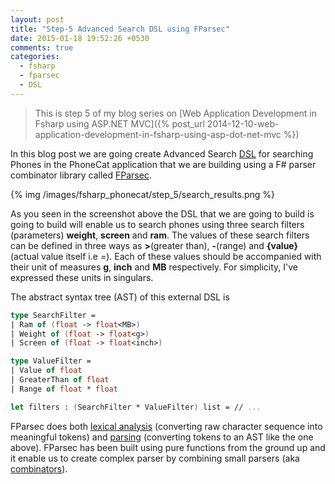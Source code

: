 ```yaml
---
layout: post
title: "Step-5 Advanced Search DSL using FParsec"
date: 2015-01-18 19:52:26 +0530
comments: true
categories: 
  - fsharp
  - fparsec
  - DSL
---
```


> This is step 5 of my blog series on [Web Application Development in Fsharp using ASP.NET MVC]({% post_url 2014-12-10-web-application-development-in-fsharp-using-asp-dot-net-mvc %})

In this blog post we are going create Advanced Search [DSL](http://en.wikipedia.org/wiki/Domain-specific_language) for searching Phones in the PhoneCat application that we are building using a F# parser combinator library called [FParsec](http://www.quanttec.com/fparsec/). 

{% img /images/fsharp_phonecat/step_5/search_results.png %}

As you seen in the screenshot above the DSL that we are going to build is going to build will enable us to search phones using three search filters (parameters) **weight**, **screen** and **ram**. The values of these search filters can be defined in three ways as **>**(greater than), **-**(range) and **{value}**(actual value itself i.e *=*). Each of these values should be accompanied with their unit of measures **g**, **inch** and **MB** respectively. For simplicity, I've expressed these units in singulars.

The abstract syntax tree (AST) of this external DSL is

```fsharp
type SearchFilter = 
| Ram of (float -> float<MB>)
| Weight of (float -> float<g>)
| Screen of (float -> float<inch>)

type ValueFilter = 
| Value of float 
| GreaterThan of float 
| Range of float * float

let filters : (SearchFilter * ValueFilter) list = // ... 

```

FParsec does both [lexical analysis](http://en.wikipedia.org/wiki/Lexical_analysis) (converting raw character sequence into meaningful tokens) and [parsing](http://en.wikipedia.org/wiki/Parsing) (converting tokens to an AST like the one above). FParsec has been built using pure functions from the ground up and it enable us to create complex parser by combining small parsers (aka [combinators](http://programmers.stackexchange.com/questions/117522/what-are-combinators-and-how-are-they-applied-to-programming-projects-practica)). 
